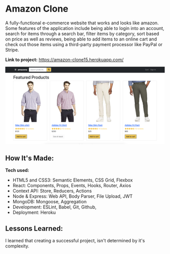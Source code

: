 # Amazon Clone

A fully-functional e-commerce website that works and looks like amazon. Some features of the application include being able to login into an account, search for items through a search bar, filter items by category, sort based on price as well as reviews, being able to add items to an online cart and check out those items using a third-party payment processor like PayPal or
Stripe.

**Link to project:** https://amazon-clone15.herokuapp.com/

![amazon](/frontend/public/images/amazon-clone-homepage.png)

## How It's Made:

**Tech used:**

- HTML5 and CSS3: Semantic Elements, CSS Grid, Flexbox
- React: Components, Props, Events, Hooks, Router, Axios
- Context API: Store, Reducers, Actions
- Node & Express: Web API, Body Parser, File Upload, JWT
- MongoDB: Mongoose, Aggregation
- Development: ESLint, Babel, Git, Github,
- Deployment: Heroku

## Lessons Learned:

I learned that creating a successful project, isn't determined by it's complexity.
